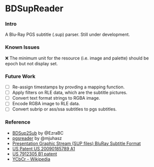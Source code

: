 # BDSupReader
### Intro
A Blu-Ray PGS subtitle (.sup) parser. Still under development.

### Known Issues
:x: The minimum unit for the resource (i.e. image and palette) should be epoch but not display set.

### Future Work
- [ ] Re-assign timestamps by provding a mapping function.
- [ ] Apply filters on RLE data, which are the subtitle pictures.
- [ ] Convert text format strings to RGBA image.
- [ ] Encode RGBA image to RLE data.
- [ ] Convert subrip or ass/ssa subtitles to pgs subtitles.

### Reference
* [BDSup2Sub](https://github.com/mjuhasz/BDSup2Sub) by @EzraBC
* [pgsreader](https://github.com/EzraBC/pgsreader) by @mjuhasz
* [Presentation Graphic Stream (SUP files) BluRay Subtitle Format](http://blog.thescorpius.com/index.php/2017/07/15/presentation-graphic-stream-sup-files-bluray-subtitle-format/)
* [US Patent US 20090185789 A1](https://encrypted.google.com/patents/US20090185789?cl=da)
* [US 7912305 B1 patent](https://www.google.com/patents/US7912305)
* [YCbCr - Wikipedia](https://en.wikipedia.org/wiki/YCbCr)
